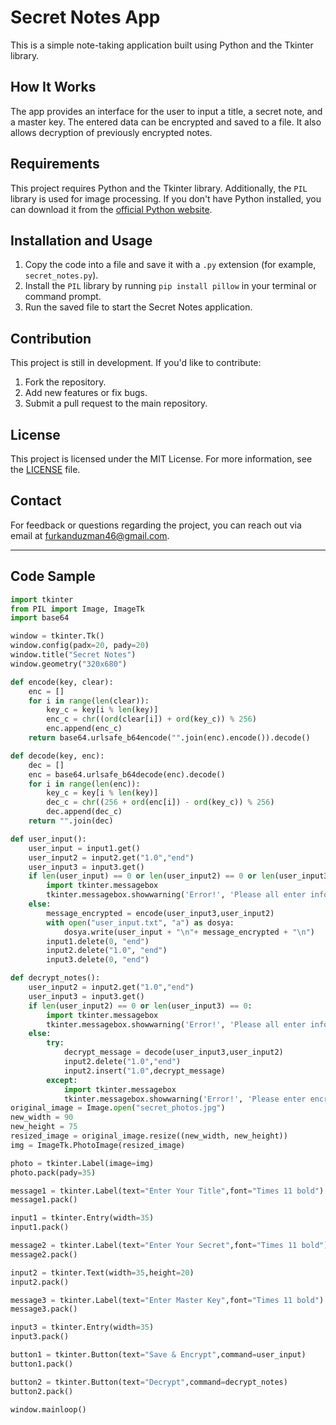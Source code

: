 # Secret Notes App

This is a simple note-taking application built using Python and the Tkinter library.

## How It Works

The app provides an interface for the user to input a title, a secret note, and a master key. The entered data can be encrypted and saved to a file. It also allows decryption of previously encrypted notes.

## Requirements

This project requires Python and the Tkinter library. Additionally, the `PIL` library is used for image processing. If you don't have Python installed, you can download it from the [official Python website](https://www.python.org/).

## Installation and Usage

1. Copy the code into a file and save it with a `.py` extension (for example, `secret_notes.py`).
2. Install the `PIL` library by running `pip install pillow` in your terminal or command prompt.
3. Run the saved file to start the Secret Notes application.

## Contribution

This project is still in development. If you'd like to contribute:

1. Fork the repository.
2. Add new features or fix bugs.
3. Submit a pull request to the main repository.

## License

This project is licensed under the MIT License. For more information, see the [LICENSE](LICENSE) file.

## Contact

For feedback or questions regarding the project, you can reach out via email at [furkanduzman46@gmail.com](mailto:furkanduzman46@gmail.com).

---

## Code Sample

```python
import tkinter
from PIL import Image, ImageTk
import base64

window = tkinter.Tk()
window.config(padx=20, pady=20)
window.title("Secret Notes")
window.geometry("320x680")

def encode(key, clear):
    enc = []
    for i in range(len(clear)):
        key_c = key[i % len(key)]
        enc_c = chr((ord(clear[i]) + ord(key_c)) % 256)
        enc.append(enc_c)
    return base64.urlsafe_b64encode("".join(enc).encode()).decode()

def decode(key, enc):
    dec = []
    enc = base64.urlsafe_b64decode(enc).decode()
    for i in range(len(enc)):
        key_c = key[i % len(key)]
        dec_c = chr((256 + ord(enc[i]) - ord(key_c)) % 256)
        dec.append(dec_c)
    return "".join(dec)

def user_input():
    user_input = input1.get()
    user_input2 = input2.get("1.0","end")
    user_input3 = input3.get()
    if len(user_input) == 0 or len(user_input2) == 0 or len(user_input3) == 0:
        import tkinter.messagebox
        tkinter.messagebox.showwarning('Error!', 'Please all enter info!')
    else:
        message_encrypted = encode(user_input3,user_input2)
        with open("user_input.txt", "a") as dosya:
            dosya.write(user_input + "\n"+ message_encrypted + "\n")
        input1.delete(0, "end")
        input2.delete("1.0", "end")
        input3.delete(0, "end")

def decrypt_notes():
    user_input2 = input2.get("1.0","end")
    user_input3 = input3.get()
    if len(user_input2) == 0 or len(user_input3) == 0:
        import tkinter.messagebox
        tkinter.messagebox.showwarning('Error!', 'Please all enter info!')
    else:
        try:
            decrypt_message = decode(user_input3,user_input2)
            input2.delete("1.0","end")
            input2.insert("1.0",decrypt_message)
        except:
            import tkinter.messagebox
            tkinter.messagebox.showwarning('Error!', 'Please enter encrypted text!')
original_image = Image.open("secret_photos.jpg")
new_width = 90
new_height = 75
resized_image = original_image.resize((new_width, new_height))
img = ImageTk.PhotoImage(resized_image)

photo = tkinter.Label(image=img)
photo.pack(pady=35)

message1 = tkinter.Label(text="Enter Your Title",font="Times 11 bold")
message1.pack()

input1 = tkinter.Entry(width=35)
input1.pack()

message2 = tkinter.Label(text="Enter Your Secret",font="Times 11 bold")
message2.pack()

input2 = tkinter.Text(width=35,height=20)
input2.pack()

message3 = tkinter.Label(text="Enter Master Key",font="Times 11 bold")
message3.pack()

input3 = tkinter.Entry(width=35)
input3.pack()

button1 = tkinter.Button(text="Save & Encrypt",command=user_input)
button1.pack()

button2 = tkinter.Button(text="Decrypt",command=decrypt_notes)
button2.pack()

window.mainloop()
